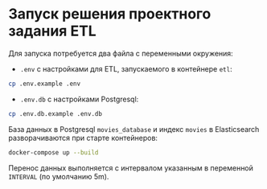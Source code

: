 # Запуск решения проектного задания ETL

Для запуска потребуется два файла с переменными окружения:

- `.env` с настройками для ETL, запускаемого в контейнере `etl`:
```bash
cp .env.example .env
```

- `.env.db` с настройками Postgresql:
```bash
cp .env.db.example .env.db
```

База данных в Postgresql `movies_database` и индекс `movies` в Elasticsearch разворачиваются при старте контейнеров:
```bash
docker-compose up --build
```

Перенос данных выполняется с интервалом указанным в переменной `INTERVAL` (по умолчанию 5m).

